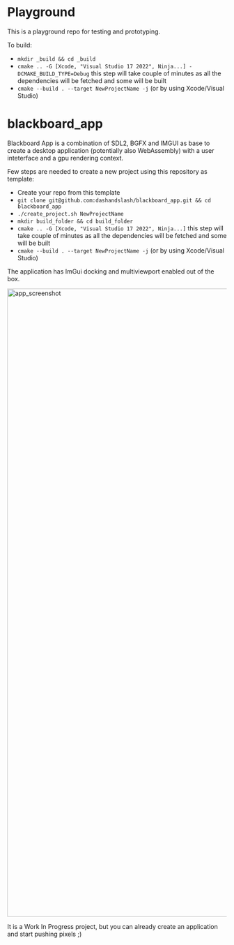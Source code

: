 # Playground

This is a playground repo for testing and prototyping.

To build:

- `mkdir _build && cd _build`
- `cmake .. -G [Xcode, "Visual Studio 17 2022", Ninja...] -DCMAKE_BUILD_TYPE=Debug` this step will take couple of minutes as all the dependencies will be fetched and some will be built
- `cmake --build . --target NewProjectName -j` (or by using Xcode/Visual Studio)


# blackboard_app

Blackboard App is a combination of SDL2, BGFX and IMGUI as base to create a desktop application (potentially also WebAssembly) with a user inteterface and a gpu rendering context.

Few steps are needed to create a new project using this repository as template:

 - Create your repo from this template
 - `git clone git@github.com:dashandslash/blackboard_app.git && cd blackboard_app`
 - `./create_project.sh NewProjectName`
 - `mkdir build_folder && cd build_folder`
 - `cmake .. -G [Xcode, "Visual Studio 17 2022", Ninja...]` this step will take couple of minutes as all the dependencies will be fetched and some will be built
 - `cmake --build . --target NewProjectName -j` (or by using Xcode/Visual Studio)
 
 The application has ImGui docking and multiviewport enabled out of the box.
 
 <img width="1440" alt="app_screenshot" src="https://user-images.githubusercontent.com/920858/186971987-e6d05232-c445-47b5-b4f8-a0d62f126aa6.png">

It is a Work In Progress project, but you can already create an application and start pushing pixels ;) 
